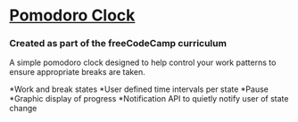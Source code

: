 # [Pomodoro Clock](https://dormanator.github.io/pomodoro-clock/)
### Created as part of the freeCodeCamp curriculum

A simple pomodoro clock designed to help control your work patterns to ensure appropriate breaks are taken.

*Work and break states
*User defined time intervals per state
*Pause
*Graphic display of progress
*Notification API to quietly notify user of state change
